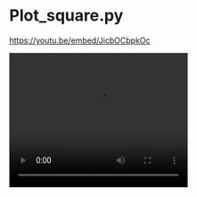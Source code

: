
# Plot_square.py

https://youtu.be/embed/JicbOCbpkOc


<video width="320" height="240" controls>
  <source src="video.mp4" type="video/mp4">
  
Your browser does not support the video tag.
</video>
